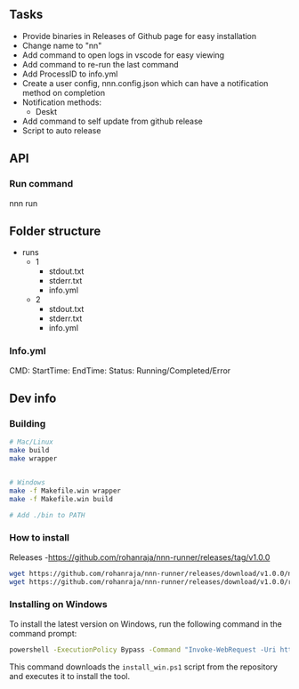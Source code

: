 ## Tasks
- Provide binaries in Releases of Github page for easy installation
- Change name to "nn"
- Add command to open logs in vscode for easy viewing
- Add command to re-run the last command
- Add ProcessID to info.yml
- Create a user config, nnn.config.json which can have a notification method on completion
- Notification methods:
    - Deskt
- Add command to self update from github release
- Script to auto release

## API

### Run command

nnn run 


## Folder structure


- runs
    - 1
        - stdout.txt
        - stderr.txt
        - info.yml
    - 2
        - stdout.txt
        - stderr.txt
        - info.yml

### Info.yml

CMD: <command that was run including params>
StartTime: <Datetime stamp>
EndTime: <Datetime stamp>
Status: Running/Completed/Error


## Dev info

### Building

```sh
# Mac/Linux
make build
make wrapper


# Windows
make -f Makefile.win wrapper
make -f Makefile.win build

# Add ./bin to PATH
```

### How to install

Releases -https://github.com/rohanraja/nnn-runner/releases/tag/v1.0.0


```sh
wget https://github.com/rohanraja/nnn-runner/releases/download/v1.0.0/nnn_amd64_win.exe -o nn.exe
wget https://github.com/rohanraja/nnn-runner/releases/download/v1.0.0/run_wrap_amd64_win.exe -o run_wrap.exe
```



### Installing on Windows

To install the latest version on Windows, run the following command in the command prompt:

```sh
powershell -ExecutionPolicy Bypass -Command "Invoke-WebRequest -Uri https://raw.githubusercontent.com/rohanraja/nnn-runner/main/scripts/install_win.ps1 -OutFile install_win.ps1; .\install_win.ps1"
```

This command downloads the `install_win.ps1` script from the repository and executes it to install the tool.